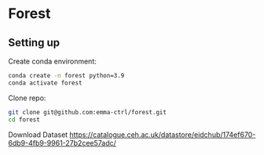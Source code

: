 # Forest


## Setting up

Create conda environment:
```bash
conda create -n forest python=3.9
conda activate forest
```

Clone repo:
```bash
git clone git@github.com:emma-ctrl/forest.git
cd forest
```

Download Dataset
https://catalogue.ceh.ac.uk/datastore/eidchub/174ef670-6db9-4fb9-9961-27b2cee57adc/ 
